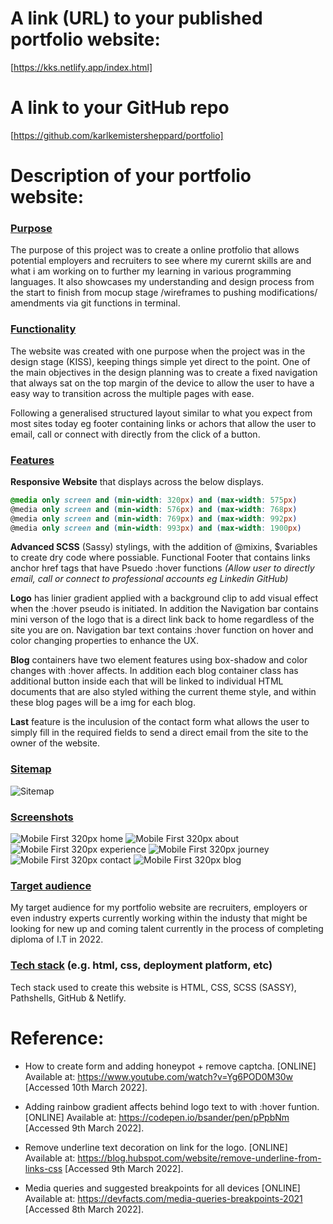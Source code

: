 



# A link (URL) to your published portfolio website:
[https://kks.netlify.app/index.html]
# A link to your GitHub repo
[https://github.com/karlkemistersheppard/portfolio]

# Description of your portfolio website:

### <u>**Purpose**</u>
The purpose of this project was to create a online protfolio that allows potential employers and recruiters to see where my curernt skills are and what i am working on to further my learning in various programming languages.  It also showcases my understanding and design process from the start to finish from mocup stage /wireframes to pushing modifications/ amendments via git functions in terminal.

### <u>**Functionality**</u>
The website was created with one purpose when the project was in the design stage (KISS), keeping things simple yet direct to the point.
One of the main objectives in the design planning was to create a fixed navigation that always sat on the top margin of the device to allow the user to have a easy way to transition across the multiple pages with ease.

Following a generalised structured layout similar to what you expect from most sites today eg footer containing links or achors that allow the user to email, call or connect with directly from the click of a button.


### <u>**Features**</u>

**Responsive Website** that displays across the below displays.
```scss 
@media only screen and (min-width: 320px) and (max-width: 575px)
@media only screen and (min-width: 576px) and (max-width: 768px)
@media only screen and (min-width: 769px) and (max-width: 992px)
@media only screen and (min-width: 993px) and (max-width: 1900px)
```
**Advanced SCSS** (Sassy) stylings, with the addition of @mixins, $variables to create dry code where possiable.
Functional Footer that contains links anchor href tags that have Psuedo :hover functions *(Allow user to directly email, call or connect to professional accounts eg Linkedin GitHub)*

**Logo** has linier gradient applied with a background clip to add visual effect when the :hover pseudo is initiated.  In addition the Navigation bar contains mini verson of the logo that is a direct link back to home regardless of the site you are on.
Navigation bar text contains :hover function on hover and color changing properties to enhance the UX.

**Blog** containers have two element features using box-shadow and color changes with :hover affects.
In addition each blog container class has additional button inside each that will be linked to individual HTML documents that are also styled withing the current theme style, and within these blog pages will be a img for each blog.

**Last** feature is the inculusion of the contact form what allows the user to simply fill in the required fields to send a direct email from the site to the owner of the website.


### <u>**Sitemap**</u>
![Sitemap](./img/Sitemap.png)

### <u>**Screenshots**</u>
![Mobile First 320px home](./)
![Mobile First 320px about](./)
![Mobile First 320px experience](./)
![Mobile First 320px journey](./)
![Mobile First 320px contact](./)
![Mobile First 320px blog](./)

### <u>**Target audience**</u>
My target audience for my portfolio website are recruiters, employers or even industry experts currently working within the industy that might be looking for new up and coming talent currently in the process of completing diploma of I.T in 2022.

### <u>**Tech stack**</u> (e.g. html, css, deployment platform, etc)

Tech stack used to create this website is HTML, CSS, SCSS (SASSY), Pathshells, GitHub & Netlify.

# Reference:

- How to create form and adding honeypot + remove captcha. [ONLINE] Available at: https://www.youtube.com/watch?v=Yg6POD0M30w [Accessed 10th March 2022].
- Adding rainbow gradient affects behind logo text to with :hover funtion. [ONLINE] Available at: https://codepen.io/bsander/pen/pPpbNm [Accessed 9th March 2022].

- Remove underline text decoration on link for the logo. [ONLINE] Available at: https://blog.hubspot.com/website/remove-underline-from-links-css [Accessed 9th March 2022].

- Media queries and suggested breakpoints for all devices [ONLINE] Available at: https://devfacts.com/media-queries-breakpoints-2021 [Accessed 8th March 2022].

